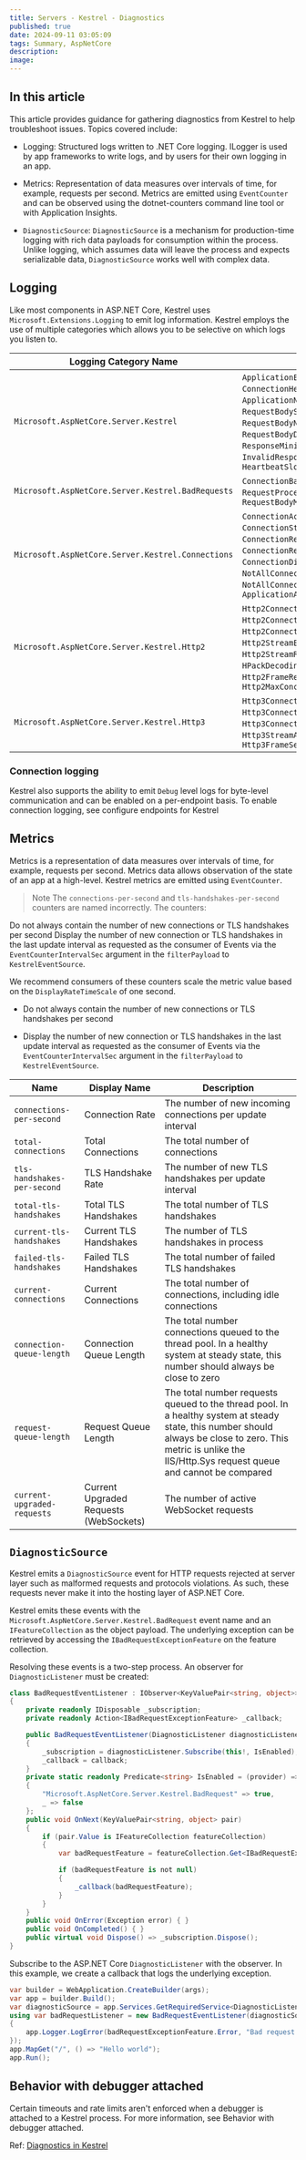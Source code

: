 ```yaml
---
title: Servers - Kestrel - Diagnostics
published: true
date: 2024-09-11 03:05:09
tags: Summary, AspNetCore
description:
image:
---
```


## In this article

This article provides guidance for gathering diagnostics from Kestrel to help troubleshoot issues. Topics covered include:

- Logging: Structured logs written to .NET Core logging. ILogger is used by app frameworks to write logs, and by users for their own logging in an app.

- Metrics: Representation of data measures over intervals of time, for example, requests per second. Metrics are emitted using ```EventCounter``` and can be observed using the dotnet-counters command line tool or with Application Insights.

- ```DiagnosticSource```: ```DiagnosticSource``` is a mechanism for production-time logging with rich data payloads for consumption within the process. Unlike logging, which assumes data will leave the process and expects serializable data, ```DiagnosticSource``` works well with complex data.

## Logging

Like most components in ASP.NET Core, Kestrel uses ```Microsoft.Extensions.Logging``` to emit log information. Kestrel employs the use of multiple categories which allows you to be selective on which logs you listen to.

<table><thead>
<tr>
<th>Logging Category Name</th>
<th>Logging Events</th>
</tr>
</thead>
<tbody>
<tr>
<td><code>Microsoft.AspNetCore.Server.Kestrel</code></td>
<td><code>ApplicationError</code>, <code>ConnectionHeadResponseBodyWrite</code>, <code>ApplicationNeverCompleted</code>, <code>RequestBodyStart</code>, <code>RequestBodyDone</code>, <code>RequestBodyNotEntirelyRead</code>, <code>RequestBodyDrainTimedOut</code>, <code>ResponseMinimumDataRateNotSatisfied</code>, <code>InvalidResponseHeaderRemoved</code>, <code>HeartbeatSlow</code></td>
</tr>
<tr>
<td><code>Microsoft.AspNetCore.Server.Kestrel.BadRequests</code></td>
<td><code>ConnectionBadRequest</code>, <code>RequestProcessingError</code>, <code>RequestBodyMinimumDataRateNotSatisfied</code></td>
</tr>
<tr>
<td><code>Microsoft.AspNetCore.Server.Kestrel.Connections</code></td>
<td><code>ConnectionAccepted</code>, <code>ConnectionStart</code>, <code>ConnectionStop</code>, <code>ConnectionPause</code>, <code>ConnectionResume</code>, <code>ConnectionKeepAlive</code>, <code>ConnectionRejected</code>, <code>ConnectionDisconnect</code>, <code>NotAllConnectionsClosedGracefully</code>, <code>NotAllConnectionsAborted</code>, <code>ApplicationAbortedConnection</code></td>
</tr>
<tr>
<td><code>Microsoft.AspNetCore.Server.Kestrel.Http2</code></td>
<td><code>Http2ConnectionError</code>, <code>Http2ConnectionClosing</code>, <code>Http2ConnectionClosed</code>, <code>Http2StreamError</code>, <code>Http2StreamResetAbort</code>, <code>HPackDecodingError</code>, <code>HPackEncodingError</code>, <code>Http2FrameReceived</code>, <code>Http2FrameSending</code>, <code>Http2MaxConcurrentStreamsReached</code></td>
</tr>
<tr>
<td><code>Microsoft.AspNetCore.Server.Kestrel.Http3</code></td>
<td><code>Http3ConnectionError</code>, <code>Http3ConnectionClosing</code>, <code>Http3ConnectionClosed</code>, <code>Http3StreamAbort</code>, <code>Http3FrameReceived</code>, <code>Http3FrameSending</code></td>
</tr>
</tbody></table>

### Connection logging

Kestrel also supports the ability to emit ```Debug``` level logs for byte-level communication and can be enabled on a per-endpoint basis. To enable connection logging, see configure endpoints for Kestrel

## Metrics

Metrics is a representation of data measures over intervals of time, for example, requests per second. Metrics data allows observation of the state of an app at a high-level. Kestrel metrics are emitted using ```EventCounter```.

> Note
The ```connections-per-second``` and ```tls-handshakes-per-second``` counters are named incorrectly. The counters:

Do not always contain the number of new connections or TLS handshakes per second
Display the number of new connection or TLS handshakes in the last update interval as requested as the consumer of Events via the ```EventCounterIntervalSec``` argument in the ```filterPayload``` to ```KestrelEventSource```.

We recommend consumers of these counters scale the metric value based on the ```DisplayRateTimeScale``` of one second.

 - Do not always contain the number of new connections or TLS handshakes per second

 - Display the number of new connection or TLS handshakes in the last update interval as requested as the consumer of Events via the ```EventCounterIntervalSec``` argument in the ```filterPayload``` to ```KestrelEventSource```.

<table><thead>
<tr>
<th>Name</th>
<th>Display Name</th>
<th>Description</th>
</tr>
</thead>
<tbody>
<tr>
<td><code>connections-per-second</code></td>
<td>Connection Rate</td>
<td>The number of new incoming connections per update interval</td>
</tr>
<tr>
<td><code>total-connections</code></td>
<td>Total Connections</td>
<td>The total number of connections</td>
</tr>
<tr>
<td><code>tls-handshakes-per-second</code></td>
<td>TLS Handshake Rate</td>
<td>The number of new TLS handshakes per update interval</td>
</tr>
<tr>
<td><code>total-tls-handshakes</code></td>
<td>Total TLS Handshakes</td>
<td>The total number of TLS handshakes</td>
</tr>
<tr>
<td><code>current-tls-handshakes</code></td>
<td>Current TLS Handshakes</td>
<td>The number of TLS handshakes in process</td>
</tr>
<tr>
<td><code>failed-tls-handshakes</code></td>
<td>Failed TLS Handshakes</td>
<td>The total number of failed TLS handshakes</td>
</tr>
<tr>
<td><code>current-connections</code></td>
<td>Current Connections</td>
<td>The total number of connections, including idle connections</td>
</tr>
<tr>
<td><code>connection-queue-length</code></td>
<td>Connection Queue Length</td>
<td>The total number connections queued to the thread pool. In a healthy system at steady state, this number should always be close to zero</td>
</tr>
<tr>
<td><code>request-queue-length</code></td>
<td>Request Queue Length</td>
<td>The total number requests queued to the thread pool. In a healthy system at steady state, this number should always be close to zero. This metric is unlike the IIS/Http.Sys request queue and cannot be compared</td>
</tr>
<tr>
<td><code>current-upgraded-requests</code></td>
<td>Current Upgraded Requests (WebSockets)</td>
<td>The number of active WebSocket requests</td>
</tr>
</tbody></table>

## ```DiagnosticSource```

Kestrel emits a ```DiagnosticSource``` event for HTTP requests rejected at server layer such as malformed requests and protocols violations. As such, these requests never make it into the hosting layer of ASP.NET Core.

Kestrel emits these events with the ```Microsoft.AspNetCore.Server.Kestrel.BadRequest``` event name and an ```IFeatureCollection``` as the object payload. The underlying exception can be retrieved by accessing the ```IBadRequestExceptionFeature``` on the feature collection.

Resolving these events is a two-step process. An observer for ```DiagnosticListener``` must be created:

```csharp
class BadRequestEventListener : IObserver<KeyValuePair<string, object>>, IDisposable
{
    private readonly IDisposable _subscription;
    private readonly Action<IBadRequestExceptionFeature> _callback;

    public BadRequestEventListener(DiagnosticListener diagnosticListener, Action<IBadRequestExceptionFeature> callback)
    {
        _subscription = diagnosticListener.Subscribe(this!, IsEnabled);
        _callback = callback;
    }
    private static readonly Predicate<string> IsEnabled = (provider) => provider switch
    {
        "Microsoft.AspNetCore.Server.Kestrel.BadRequest" => true,
        _ => false
    };
    public void OnNext(KeyValuePair<string, object> pair)
    {
        if (pair.Value is IFeatureCollection featureCollection)
        {
            var badRequestFeature = featureCollection.Get<IBadRequestExceptionFeature>();

            if (badRequestFeature is not null)
            {
                _callback(badRequestFeature);
            }
        }
    }
    public void OnError(Exception error) { }
    public void OnCompleted() { }
    public virtual void Dispose() => _subscription.Dispose();
}
```

Subscribe to the ASP.NET Core ```DiagnosticListener``` with the observer. In this example, we create a callback that logs the underlying exception.

```csharp
var builder = WebApplication.CreateBuilder(args);
var app = builder.Build();
var diagnosticSource = app.Services.GetRequiredService<DiagnosticListener>();
using var badRequestListener = new BadRequestEventListener(diagnosticSource, (badRequestExceptionFeature) =>
{
    app.Logger.LogError(badRequestExceptionFeature.Error, "Bad request received");
});
app.MapGet("/", () => "Hello world");
app.Run();
```

## Behavior with debugger attached

Certain timeouts and rate limits aren't enforced when a debugger is attached to a Kestrel process. For more information, see Behavior with debugger attached.

Ref: [Diagnostics in Kestrel](https://learn.microsoft.com/en-us/aspnet/core/fundamentals/servers/kestrel/diagnostics?view=aspnetcore-8.0)